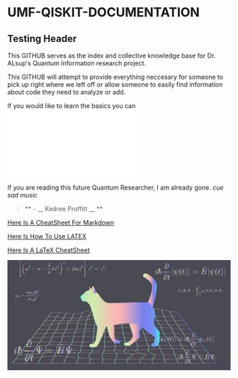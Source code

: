 # UMF-QISKIT-DOCUMENTATION

## Testing Header

This GITHUB serves as the index and collective knowledge base for Dr. ALsup's Quantum Information research project.

This GITHUB will attempt to provide everything neccesary for someone to pick up right where we left off or allow someone to easily find information about code they need to analyze or add.

If you would like to learn the basics you can ![Click Here!](Basics/CircuitBasics/CircuitBasics.md)

If you are reading this future Quantum Researcher, I am already gone. *cue sad music*

 > ** - __ Kedree Proffitt __ **
 
[Here Is A CheatSheet For Markdown](https://docs.github.com/en/get-started/writing-on-github/getting-started-with-writing-and-formatting-on-github/basic-writing-and-formatting-syntax)

[Here Is How To Use LATEX](<https://docs.github.com/en/get-started/writing-on-github/working-with-advanced-formatting/writing-mathematical-expressions>)

[Here Is A LaTeX CheatSheet](<https://people.cs.umass.edu/~freedman/resources/Freedman_LaTeXCheatSheet.pdf>)

![Test Photo](TESTSTUFF/SCHROCAT.jpg?raw=true "Schrodingers Test Cat")
